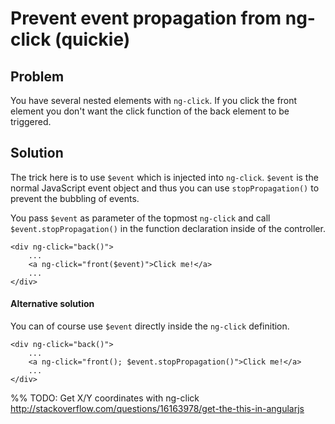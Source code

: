 # Prevent event propagation from ng-click (quickie)

## Problem

You have several nested elements with `ng-click`. If you click the front element you don't want the click function of
the back element to be triggered.


## Solution

The trick here is to use `$event` which is injected into `ng-click`. `$event` is the normal JavaScript event object
and thus you can use `stopPropagation()` to prevent the bubbling of events.

You pass `$event` as parameter of the topmost `ng-click` and call `$event.stopPropagation()` in the function
declaration inside of the controller.

    <div ng-click="back()">
        ...
        <a ng-click="front($event)">Click me!</a>
        ...
    </div>


#### Alternative solution

You can of course use `$event` directly inside the `ng-click` definition.

    <div ng-click="back()">
        ...
        <a ng-click="front(); $event.stopPropagation()">Click me!</a>
        ...
    </div>


%% TODO: Get X/Y coordinates with ng-click http://stackoverflow.com/questions/16163978/get-the-this-in-angularjs
